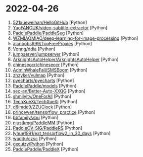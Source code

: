 # 2022-04-26

1. [521xueweihan/HelloGitHub](https://github.com/521xueweihan/HelloGitHub "分享 GitHub 上有趣、入门级的开源项目。Share interesting, entry-level open source projects on GitHub.") [Python]
2. [YaoFANGUK/video-subtitle-extractor](https://github.com/YaoFANGUK/video-subtitle-extractor "视频硬字幕提取，生成srt文件。无需申请第三方API，本地实现文本识别。基于深度学习的视频字幕提取框架，包含字幕区域检测、字幕内容提取。A GUI tool for extracting hard-coded subtitle (hardsub) from videos and generating srt files.") [Python]
3. [PaddlePaddle/PaddleSeg](https://github.com/PaddlePaddle/PaddleSeg "Easy-to-use image segmentation library with awesome pre-trained model zoo, supporting wide-range of practical tasks in Semantic Segmentation, Interactive Segmentation, Panoptic Segmentation, Image Matting, etc.") [Python]
4. [WZMIAOMIAO/deep-learning-for-image-processing](https://github.com/WZMIAOMIAO/deep-learning-for-image-processing "deep learning for image processing including classification and object-detection etc.") [Python]
5. [alanbobs999/TopFreeProxies](https://github.com/alanbobs999/TopFreeProxies "高质量免费节点分享，以及订阅链接收集。") [Python]
6. [Vonng/ddia](https://github.com/Vonng/ddia "《Designing Data-Intensive Application》DDIA中文翻译") [Python]
7. [jumpserver/jumpserver](https://github.com/jumpserver/jumpserver "JumpServer 是全球首款开源的堡垒机，是符合 4A 的专业运维安全审计系统。") [Python]
8. [ArknightsAutoHelper/ArknightsAutoHelper](https://github.com/ArknightsAutoHelper/ArknightsAutoHelper "Arknights Auto Helper based on ADB and Python | 基于python的明日方舟护肝助手") [Python]
9. [chineseocr/chineseocr](https://github.com/chineseocr/chineseocr "yolo3+ocr") [Python]
10. [AdminWhaleFall/SMSBoom](https://github.com/AdminWhaleFall/SMSBoom "短信轰炸/短信测压/ | 一个健壮免费的python短信轰炸程序，专门炸坏蛋蛋，百万接口，多线程全自动添加有效接口，支持异步协程百万并发，全免费的短信轰炸工具！！全网首发！！") [Python]
11. [zhzyker/vulmap](https://github.com/zhzyker/vulmap "Vulmap 是一款 web 漏洞扫描和验证工具, 可对 webapps 进行漏洞扫描, 并且具备漏洞验证功能") [Python]
12. [pyecharts/pyecharts](https://github.com/pyecharts/pyecharts "🎨 Python Echarts Plotting Library") [Python]
13. [PaddlePaddle/models](https://github.com/PaddlePaddle/models "Pre-trained and Reproduced Deep Learning Models （『飞桨』官方模型库，包含多种学术前沿和工业场景验证的深度学习模型）") [Python]
14. [sec-an/Better-Auto-XXQG](https://github.com/sec-an/Better-Auto-XXQG "学习强国 基于Auto.js实现的学习助手 免root 适配安卓 自动化脚本 热更新") [Python]
15. [shmilylty/OneForAll](https://github.com/shmilylty/OneForAll "OneForAll是一款功能强大的子域收集工具") [Python]
16. [TechXueXi/TechXueXi](https://github.com/TechXueXi/TechXueXi "强国通 科技强国 学习强国 xuexiqiangguo 全网最好用开源网页学习强国助手：TechXueXi （懒人刷分工具 自动学习）技术强国，支持答题，支持 docker 45分/天") [Python]
17. [d6imde9/ZZUClock](https://github.com/d6imde9/ZZUClock "郑大健康状况上报平台脚本") [Python]
18. [princewen/tensorflow_practice](https://github.com/princewen/tensorflow_practice "tensorflow实战练习，包括强化学习、推荐系统、nlp等") [Python]
19. [bbfamily/abu](https://github.com/bbfamily/abu "阿布量化交易系统(股票，期权，期货，比特币，机器学习) 基于python的开源量化交易，量化投资架构") [Python]
20. [njustkmg/PaddleMM](https://github.com/njustkmg/PaddleMM "Multi-Modal learning toolkit based on PaddlePaddle and PyTorch, supporting multiple applications such as multi-modal classification, cross-modal retrieval and image caption.") [Python]
21. [PaddleCV-SIG/PaddleRS](https://github.com/PaddleCV-SIG/PaddleRS "Awesome Remote Sensing Toolkit based on PaddlePaddle.") [Python]
22. [lyhue1991/eat_tensorflow2_in_30_days](https://github.com/lyhue1991/eat_tensorflow2_in_30_days "Tensorflow2.0 🍎🍊 is delicious, just eat it! 😋😋") [Python]
23. [waditu/czsc](https://github.com/waditu/czsc "缠中说禅技术分析工具；缠论；股票；期货；Quant；量化交易") [Python]
24. [gxcuizy/Python](https://github.com/gxcuizy/Python "Python3编写的各种大小程序，包含从零学Python系列、12306抢票、省市区地址库以及系列网站爬虫等学习源码") [Python]
25. [PaddlePaddle/PaddleX](https://github.com/PaddlePaddle/PaddleX "PaddlePaddle End-to-End Development Toolkit（『飞桨』深度学习全流程开发工具）") [Python]
